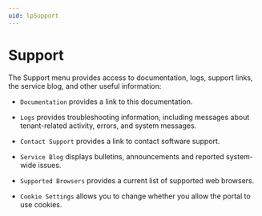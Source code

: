 ```yaml
---
uid: lpSupport
---
```


# Support

The Support menu provides access to documentation, logs, support links, the service blog, and other useful information:

* `Documentation` provides a link to this documentation.

* `Logs` provides troubleshooting information, including messages about tenant-related activity, errors, and system messages.

* `Contact Support` provides a link to contact software support.

* `Service Blog` displays bulletins, announcements and reported system-wide issues.

* `Supported Browsers` provides a current list of supported web browsers.

* `Cookie Settings` allows you to change whether you allow the portal to use cookies.